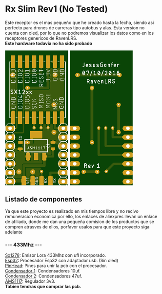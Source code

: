 # Rx Slim Rev1 (No Tested)

Este receptor es el mas pequeño que he creado hasta la fecha, siendo asi perfecto para drones de carreras tipo autobus y alas.
Esta version no cuenta con oled, por lo que no podremos visualizar los datos como en los receptores genericos de RavenLRS. <br />
**Este hardware todavía no ha sido probado**

![](images/RX_slim_top.png)
![](images/RX_slim_bot.png)


## Listado de componentes
Ya que este proyecto es realizado en mis tiempos libre y no recivo remuneracion economica por ello, los enlaces de aliexpres llevan un enlace de afiliado, donde me dan una pequeña comision de los productos que se compren atrasves de ellos, porfavor usalos para que este proyecto siga adelante
 ### --- 433Mhz ---
 [Sx1278](https://github.com/user/repo/blob/branch/other_file.md): Emisor Lora 433Mhz con ufl incorporado. <br />
 [Esp32](https://github.com/user/repo/blob/branch/other_file.md): Procesador Esp32 con adaptador usb. (Sin oled) <br />
 [PinHead](https://github.com/user/repo/blob/branch/other_file.md): Pines para unir la pcb con el procesador. <br />
 [Condensador 1](https://github.com/user/repo/blob/branch/other_file.md): Condensadores 10uf. <br />
 [Condensador 2](https://github.com/user/repo/blob/branch/other_file.md): Condensadores 47uf. <br />
 [AMS1117](https://github.com/user/repo/blob/branch/other_file.md): Regulador 3v3. <br />
 **Tabien tendras que comprar las pcb.**

